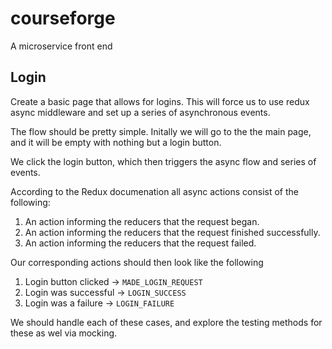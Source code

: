 # courseforge
A microservice front end

## Login
Create a basic page that allows for logins. This will force us to use redux async middleware and set up a series of asynchronous events.

The flow should be pretty simple. Initally we will go to the the main page, and it will be empty with nothing but a login button.

We click the login button, which then triggers the async flow and series of events.

According to the Redux documenation all async actions consist of the following:

1. An action informing the reducers that the request began.
2. An action informing the reducers that the request finished successfully.
3. An action informing the reducers that the request failed.

Our corresponding actions should then look like the following

1. Login button clicked -> `MADE_LOGIN_REQUEST`
2. Login was successful -> `LOGIN_SUCCESS`
3. Login was a failure -> `LOGIN_FAILURE`

We should handle each of these cases, and explore the testing methods for these as wel via mocking.
